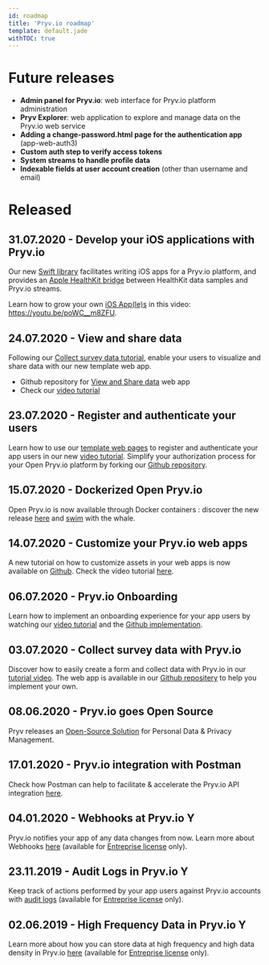 ```yaml
---
id: roadmap
title: 'Pryv.io roadmap'
template: default.jade
withTOC: true
---
```


# Future releases

- **Admin panel for Pryv.io**: web interface for Pryv.io platform administration 
- **Pryv Explorer**: web application to explore and manage data on the Pryv.io web service
- **Adding a change-password.html page for the authentication app** (app-web-auth3)
- **Custom auth step to verify access tokens**
- **System streams to handle profile data**
- **Indexable fields at user account creation** (other than username and email)

# Released

## 31.07.2020 - Develop your iOS applications with Pryv.io 

Our new [Swift library](https://github.com/pryv/lib-swift) facilitates writing iOS apps for a Pryv.io platform, and provides an [Apple HealthKit bridge](https://github.com/pryv/bridge-ios-healthkit) between HealthKit data samples and Pryv.io streams. 

Learn how to grow your own [iOS App(le)s](https://github.com/pryv/app-ios-swift-example) in this video: https://youtu.be/poWC__m8ZFU.


## 24.07.2020 - View and share data

Following our [Collect survey data tutorial](https://github.com/pryv/app-web-examples/tree/master/collect-survey-data), enable your users to visualize and share data with our new template web app.
- Github repository for [View and Share data](https://github.com/pryv/app-web-examples/tree/master/view-and-share) web app
- Check our [video tutorial](https://youtu.be/gEfPmkQmtAI) 

## 23.07.2020 - Register and authenticate your users

Learn how to use our [template web pages](https://github.com/pryv/app-web-auth3) to register and authenticate your app users in our new [video tutorial](https://youtu.be/MfGTAgXr2WI).
Simplify your authorization process for your Open Pryv.io platform by forking our [Github repository](https://github.com/pryv/app-web-auth3/fork). 

## 15.07.2020 - Dockerized Open Pryv.io

Open Pryv.io is now available through Docker containers : discover the new release [here](https://support.pryv.com/hc/en-us/articles/360015324699-Open-Pryv-io-now-available-through-Docker-containers) and [swim](https://youtu.be/RwxEo4c_ed0) with the whale.

## 14.07.2020 - Customize your Pryv.io web apps 

A new tutorial on how to customize assets in your web apps is now available on [Github](https://github.com/pryv/app-web-examples/tree/master/customize-assets). Check the video tutorial [here](https://youtu.be/VI1zjLLcR9Q).

## 06.07.2020 - Pryv.io Onboarding

Learn how to implement an onboarding experience for your app users by watching our [video tutorial](https://www.youtube.com/watch?v=258UsM1Qq0o&t=12s) and the [Github implementation](https://github.com/pryv/app-web-examples/tree/master/onboarding).

## 03.07.2020 - Collect survey data with Pryv.io

Discover how to easily create a form and collect data with Pryv.io in our [tutorial video](https://www.youtube.com/watch?v=SN11LSxL8q4). The web app is available in our [Github repositery](https://github.com/pryv/app-web-examples/tree/master/collect-survey-data) to help you implement your own.

## 08.06.2020 - Pryv.io goes Open Source

Pryv releases an [Open-Source Solution](https://support.pryv.com/hc/en-us/articles/360015327139-Pryv-io-gets-Open-Source) for Personal Data & Privacy Management.

## 17.01.2020 - Pryv.io integration with Postman 

Check how Postman can help to facilitate & accelerate the Pryv.io API integration [here](https://support.pryv.com/hc/en-us/articles/360015309120-Pryv-io-integration-with-Postman).

## 04.01.2020 - Webhooks at Pryv.io <span onclick="location='/concepts/#entreprise-license-open-source-license'" class="entreprise-tag"><span title="Entreprise License Only" class="label">Y</span></span>

Pryv.io notifies your app of any data changes from now. Learn more about Webhooks [here](https://support.pryv.com/hc/en-us/articles/360014071180-Webhooks-at-Pryv-io) (available for [Entreprise license](https://api.pryv.com/concepts/#entreprise-license-open-source-license) only).

## 23.11.2019 - Audit Logs in Pryv.io <span onclick="location='/concepts/#entreprise-license-open-source-license'" class="entreprise-tag"><span title="Entreprise License Only" class="label">Y</span></span>

Keep track of actions performed by your app users against Pryv.io accounts with [audit logs](https://support.pryv.com/hc/en-us/articles/360015326619-Audit-Logs-in-Pryv-io) (available for [Entreprise license](https://api.pryv.com/concepts/#entreprise-license-open-source-license) only).

## 02.06.2019 - High Frequency Data in Pryv.io <span onclick="location='/concepts/#entreprise-license-open-source-license'" class="entreprise-tag"><span title="Entreprise License Only" class="label">Y</span></span>

Learn more about how you can store data at high frequency and high data density in Pryv.io [here](https://support.pryv.com/hc/en-us/articles/360014131139-High-Frequency-data-in-Pryv-io) (available for [Entreprise license](https://api.pryv.com/concepts/#entreprise-license-open-source-license) only).


